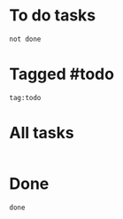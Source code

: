 # To do tasks
```tasks
not done
```
# Tagged #todo
```query
tag:todo
```

# All tasks
```tasks
```
# Done
```tasks
done
```
